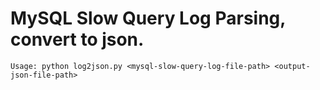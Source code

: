 # MySQL Slow Query Log Parsing, convert to json.
	Usage: python log2json.py <mysql-slow-query-log-file-path> <output-json-file-path>